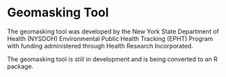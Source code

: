 # Geomasking Tool 

The geomasking tool was developed by the New York State Department of Health (NYSDOH) Environmental Public Health Tracking (EPHT) Program with funding administered through Health Research Incorporated. 

The geomasking tool is still in development and is being converted to an R package.

